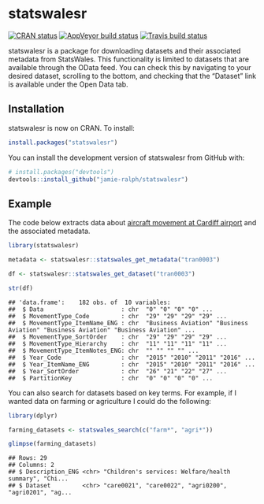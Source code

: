 # statswalesr

<!-- badges: start -->

[![CRAN
status](https://www.r-pkg.org/badges/version/statswalesr)](https://cran.r-project.org/web/packages/statswalesr/index.html)
[![AppVeyor build
status](https://ci.appveyor.com/api/projects/status/github/jamie-ralph/statswalesr?branch=dev&svg=true)](https://ci.appveyor.com/project/jamie-ralph/statswalesr)
[![Travis build
status](https://travis-ci.org/jamie-ralph/statswalesr.svg?branch=dev)](https://travis-ci.org/jamie-ralph/statswalesr)

<!-- badges: end -->

statswalesr is a package for downloading datasets and their associated
metadata from StatsWales. This functionality is limited to datasets that
are available through the OData feed. You can check this by navigating
to your desired dataset, scrolling to the bottom, and checking that the
“Dataset” link is available under the Open Data tab.

## Installation

statswalesr is now on CRAN. To install:

``` r
install.packages("statswalesr")
```

You can install the development version of statswalesr from GitHub with:

``` r
# install.packages("devtools")
devtools::install_github("jamie-ralph/statswalesr")
```

## Example

The code below extracts data about [aircraft movement at Cardiff
airport](https://statswales.gov.wales/Catalogue/Transport/Air/aircraftmovementsatcardiffairport-by-movementtype-year)
and the associated metadata.

``` r
library(statswalesr)

metadata <- statswalesr::statswales_get_metadata("tran0003")

df <- statswalesr::statswales_get_dataset("tran0003")
```

``` r
str(df)
```

    ## 'data.frame':    182 obs. of  10 variables:
    ##  $ Data                      : chr  "0" "0" "0" "0" ...
    ##  $ MovementType_Code         : chr  "29" "29" "29" "29" ...
    ##  $ MovementType_ItemName_ENG : chr  "Business Aviation" "Business Aviation" "Business Aviation" "Business Aviation" ...
    ##  $ MovementType_SortOrder    : chr  "29" "29" "29" "29" ...
    ##  $ MovementType_Hierarchy    : chr  "11" "11" "11" "11" ...
    ##  $ MovementType_ItemNotes_ENG: chr  "" "" "" "" ...
    ##  $ Year_Code                 : chr  "2015" "2010" "2011" "2016" ...
    ##  $ Year_ItemName_ENG         : chr  "2015" "2010" "2011" "2016" ...
    ##  $ Year_SortOrder            : chr  "26" "21" "22" "27" ...
    ##  $ PartitionKey              : chr  "0" "0" "0" "0" ...

You can also search for datasets based on key terms. For example, if I
wanted data on farming or agriculture I could do the following:

``` r
library(dplyr)

farming_datasets <- statswales_search(c("farm*", "agri*"))
```

``` r
glimpse(farming_datasets)
```

    ## Rows: 29
    ## Columns: 2
    ## $ Description_ENG <chr> "Children's services: Welfare/health summary", "Chi...
    ## $ Dataset         <chr> "care0021", "care0022", "agri0200", "agri0201", "ag...
